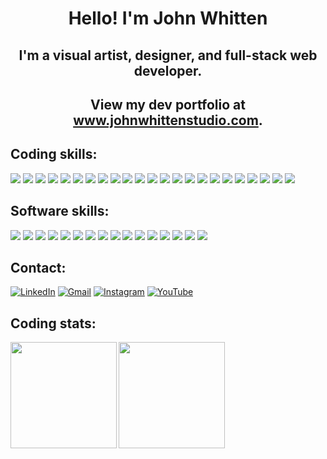 # <p align="center"> **Hello! I'm John Whitten** </p>


## <p align="center"> I'm a visual artist, designer, and full-stack web developer. </p>
## <p align="center"> View my dev portfolio at <a href="http://johnwhittenstudio.com/">www.johnwhittenstudio.com</a>.</p>

## **Coding skills:**

<a><img src="https://img.shields.io/badge/Bootstrap-white?style=for-the-badge&logo=bootstrap&logoColor=563D7C"/></a>
<a><img src="https://img.shields.io/badge/C%23-white?style=for-the-badge&logo=c-sharp&logoColor=239120"/></a>
<a><img src="https://img.shields.io/badge/CSS3-white?style=for-the-badge&logo=css3&logoColor=1572B6"/></a>
<a><img src="https://img.shields.io/badge/GIT-white?style=for-the-badge&logo=git&logoColor=E44C30"/></a>
<a><img src="https://img.shields.io/badge/GitHub-white?style=for-the-badge&logo=github&logoColor=black"/></a>
<a><img src="https://img.shields.io/badge/HTML5-white?style=for-the-badge&logo=html5&logoColor=E34F26"/></a>
<a><img src="https://img.shields.io/badge/JavaScript-white?style=for-the-badge&logo=javascript&logoColor=f0db4f"/></a>
<a><img src="https://img.shields.io/badge/Jest-white?style=for-the-badge&logo=jest&logoColor=C21325"/></a>
<a><img src="https://img.shields.io/badge/json-white?style=for-the-badge&logo=json&logoColor=5E5C5C"/></a>
<a><img src="https://img.shields.io/badge/jQuery-white?style=for-the-badge&logo=jquery&logoColor=0769AD"/></a>
<a><img src="https://img.shields.io/badge/Markdown-white?style=for-the-badge&logo=markdown&logoColor=black"/></a>
<a><img src="https://img.shields.io/badge/MySQL-white?style=for-the-badge&logo=mysql&logoColor=005C84"/></a>
<a><img src="https://img.shields.io/badge/.NET-white?style=for-the-badge&logo=dotnet&logoColor=512BD4"/></a>
<a><img src="https://img.shields.io/badge/Node.js-white?style=for-the-badge&logo=nodedotjs&logoColor=339933"/></a>
<a><img src="https://img.shields.io/badge/npm-white?style=for-the-badge&logo=npm&logoColor=CB3837"/></a>
<img src="https://img.shields.io/badge/PHP-white?style=for-the-badge&logo=php&logoColor=777BB4"/>
<img src="https://img.shields.io/badge/Postman-white?style=for-the-badge&logo=Postman&logoColor=FF6C37"/></a>
<img src="https://img.shields.io/badge/Raspberry%20Pi-white?style=for-the-badge&logo=Raspberry%20Pi&logoColor=A22846"/>
<img src="https://img.shields.io/badge/React-white?style=for-the-badge&logo=react&logoColor=black"/>
<img src="https://img.shields.io/badge/Swagger-white?style=for-the-badge&logo=Swagger&logoColor=85EA2D"/>
<img src="https://img.shields.io/badge/Visual_Studio_Code-white?style=for-the-badge&logo=visual%20studio%20code&logoColor=0078D4"/>
<img src="https://img.shields.io/badge/Webpack-white?style=for-the-badge&logo=Webpack&logoColor=8DD6F9"/>
<img src="https://img.shields.io/badge/Wordpress-white?style=for-the-badge&logo=wordpress&logoColor=21759B"/>

## **Software skills:**

<a><img src="https://img.shields.io/badge/Adobe%20after%20affects-white?style=for-the-badge&logo=Adobe%20after%20effects&logoColor=CF96FD"/></a>
<a><img src="https://img.shields.io/badge/Adobe%20Creative%20Cloud-white?style=for-the-badge&logo=Adobe%20Creative%20Cloud&logoColor=DA1F26"/></a>
<a><img src="https://img.shields.io/badge/Adobe%20Illustrator-white?style=for-the-badge&logo=adobe%20illustrator&logoColor=FF9A00"/></a>
<a><img src="https://img.shields.io/badge/Adobe%20InDesign-white?style=for-the-badge&logo=Adobe%20InDesign&logoColor=FF3366"/></a>
<a><img src="https://img.shields.io/badge/Adobe%20Lightroom-white?style=for-the-badge&logo=Adobe%20Lightroom&logoColor=31A8FF"/></a>
<a><img src="https://img.shields.io/badge/Adobe%20Photoshop-white?style=for-the-badge&logo=Adobe%20Photoshop&logoColor=31A8FF"/></a>
<a><img src="https://img.shields.io/badge/Adobe%20Premiere%20Pro-white?style=for-the-badge&logo=Adobe%20Premiere%20Pro&logoColor=9999FF"/></a>
<a><img src="https://img.shields.io/badge/Audacity-white?style=for-the-badge&logo=audacity&logoColor=225bff"/></a>
<a><img src="https://img.shields.io/badge/blender-white?style=for-the-badge&logo=blender&logoColor=F15B2A"/></a>
<a><img src="https://img.shields.io/badge/Discord-white?style=for-the-badge&logo=discord&logoColor=5865F2"/></a>
<a><img src="https://img.shields.io/badge/Figma-white?style=for-the-badge&logo=figma&logoColor=F24E1E"/></a>
<a><img src="https://img.shields.io/badge/Google%20Meet-white?style=for-the-badge&logo=google-meet&logoColor=00897B"/></a>
<a><img src="https://img.shields.io/badge/mac%20os-white?style=for-the-badge&logo=apple&logoColor=black"/></a>
<a><img src="https://img.shields.io/badge/Sketch-white?style=for-the-badge&logo=sketch&logoColor=FFB387"/></a>
<a><img src="https://img.shields.io/badge/Slack-white?style=for-the-badge&logo=slack&logoColor=4A154B"/></a>
<a><img src="https://img.shields.io/badge/Zoom-white?style=for-the-badge&logo=zoom&logoColor=2D8CFF"/></a>

## **Contact:**

<a href="https://www.linkedin.com/in/johnwhitten-studio/"><img alt="LinkedIn" src="https://img.shields.io/badge/LinkedIn-white?style=for-the-badge&logo=linkedin&logoColor=1572B6"/></a>
<a href="mailto:johnwhitten.studio@gmail.com"><img alt="Gmail" src="https://img.shields.io/badge/Gmail-white?style=for-the-badge&logo=gmail&logoColor=D14836" /></a>
<a href="https://www.instagram.com/john.whitten/?hl=en"><img alt="Instagram" src="https://img.shields.io/badge/Instagram-white?style=for-the-badge&logo=instagram&logoColor=E4405F"/></a>
<a href="https://www.youtube.com/channel/UC-V6tMaHcYExkqCy-NWzTxQ"><img alt="YouTube" src="https://img.shields.io/badge/YouTube-white?style=for-the-badge&logo=youtube&logoColor=FF0000"/></a>

## **Coding stats:**

<img align="left" height="170px" src="https://github-readme-stats.vercel.app/api?username=johnwhittenstudio&show_icons=true&theme=tokyonight" />
<img align="left" height="170px" src="https://github-readme-stats.vercel.app/api/top-langs/?username=johnwhittenstudio&layout=compact&theme=tokyonight" /><br>

<!-- 
## **Creative Portfolio:**

&nbsp; <a href="https://www.johnwhitten.com/"><img alt="Personal Portfolio" src="./img/TS2_01.gif "/></a> -->
